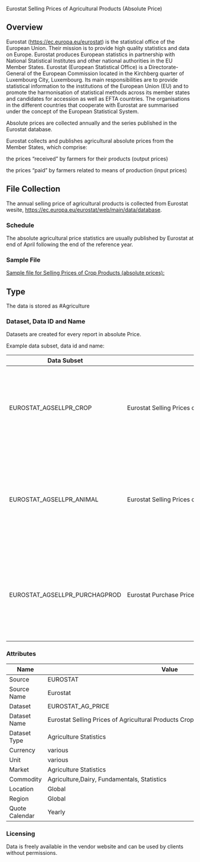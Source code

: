 Eurostat Selling Prices of Agricultural Products (Absolute Price)

## Overview

Eurostat (https://ec.europa.eu/eurostat)  is the statistical office of the European Union. Their mission is to provide high quality statistics and data on Europe. Eurostat produces European statistics in partnership with National Statistical Institutes and other national authorities in the EU Member States. Eurostat (European Statistical Office) is a Directorate-General of the European Commission located in the Kirchberg quarter of Luxembourg City, Luxembourg. Its main responsibilities are to provide statistical information to the institutions of the European Union (EU) and to promote the harmonisation of statistical methods across its member states and candidates for accession as well as EFTA countries. The organisations in the different countries that cooperate with Eurostat are summarised under the concept of the European Statistical System.

Absolute prices are collected annually and the series published in the Eurostat database.

Eurostat collects and publishes agricultural absolute prices from the Member States, which comprise:

 the prices “received” by farmers for their products (output prices)

 the prices “paid” by farmers related to means of production (input prices)

## File Collection

The annual selling price of agricultural products is collected from Eurostat wesite, https://ec.europa.eu/eurostat/web/main/data/database. 

### Schedule

The absolute agricultural price statistics are usually published by Eurostat at end of April following the end of the reference year.

### Sample File

 [Sample file for Selling Prices of Crop Products (absolute prices):](pathname:///file-samples/apri_ap_crpouta.tsv)

## Type

The data is stored as #Agriculture

### Dataset, Data ID and Name

Datasets are created for every report in absolute Price. 

Example data subset, data id and name:

|Data Subset|Data Subset Name|Data Id|Name|
|-|-|-|-|
|EUROSTAT_AGSELLPR_CROP|Eurostat Selling Prices of Agricultural Products Crop Products (Absolute Prices) Annual|EUROSTAT.AT.SPR.01120000.EUR.A|Eurostat Austria Selling Prices of Crop Product Durum Wheat - Prices Per 100 KG - Annual|
|EUROSTAT_AGSELLPR_ANIMAL|Eurostat Selling Prices of Agricultural Products Animal Products (Absolute Prices) Annual|EUROSTAT.AT.SPR.11110000.EUR.A|Eurostat Austria Selling Prices of Animal Products Young Cattle - Prices Per 100 KG Live Weight - Annual|
|EUROSTAT_AGSELLPR_PURCHAGPROD|Eurostat Purchase Prices of the Means of Agricultural Production (Absolute Prices) Annual|EUROSTAT.AT.SPR.20210000.EUR.A|Eurostat Austria Purchase Prices of Means of Agricultural Production Electricity - Prices Per 100 KWH - Annual|

### Attributes

|Name|Value|
|-|-|
|Source|EUROSTAT|
|Source Name|Eurostat|
|Dataset|EUROSTAT_AG_PRICE|
|Dataset Name|Eurostat Selling Prices of Agricultural Products Crop Products (Absolute Prices) Annual|
|Dataset Type|Agriculture Statistics|
|Currency|various|
|Unit|various|
|Market|Agriculture Statistics|
|Commodity|Agriculture,Dairy, Fundamentals, Statistics|
|Location|Global|
|Region|Global|
|Quote Calendar|Yearly|

### Licensing

Data is freely available in the vendor website and can be used by clients without permissions.